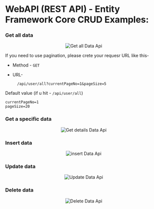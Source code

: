 # WebAPI (REST API) - Entity Framework Core CRUD Examples:

### Get all data

<p align="center">
    <img src="./all.jpeg" alt="Get all Data Api" title="Get all Data Api">
</p>

If you need to use pagination, please crete your requesr URL like this-

- Method - `GET`
- URL-

		/api/user/all?currentPageNo=1&pageSize=5

Default value (if u hit - `/api/user/all`)

	currentPageNo=1
	pageSize=20

### Get a specific data

<p align="center">
    <img src="./details.jpeg" alt="Get details Data Api" title="Get details Data Api">
</p>

###  Insert data

<p align="center">
    <img src="./insert.jpeg" alt="insert Data Api" title="insert Data Api">
</p>

### Update data

<p align="center">
    <img src="./update.jpeg" alt="Update Data Api" title="Update Data Api">
</p>

### Delete data

<p align="center">
    <img src="./delete.jpeg" alt="Delete Data Api" title="Delete Data Api">
</p>
